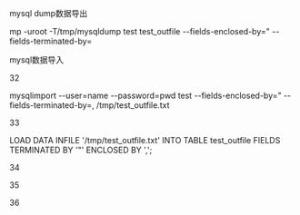 mysql dump数据导出

mp -uroot -T/tmp/mysqldump test test_outfile --fields-enclosed-by=\" --fields-terminated-by=

mysql数据导入

32

mysqlimport --user=name --password=pwd test --fields-enclosed-by=\" --fields-terminated-by=, /tmp/test_outfile.txt

33

LOAD DATA INFILE '/tmp/test_outfile.txt' INTO TABLE test_outfile FIELDS TERMINATED BY '"' ENCLOSED BY ',';

34

 

35

 

36

